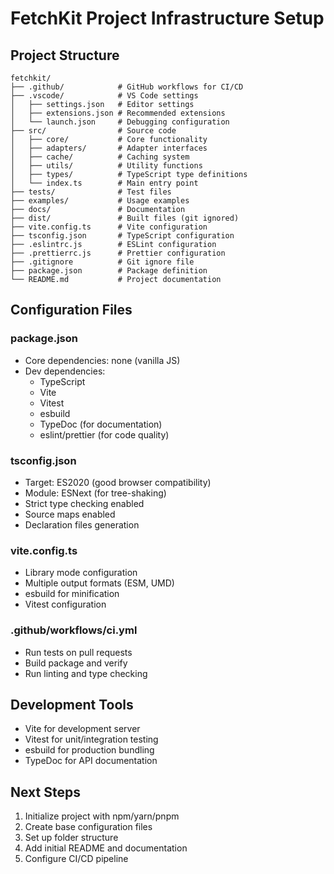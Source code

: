 # FetchKit Project Infrastructure Setup

## Project Structure
```
fetchkit/
├── .github/            # GitHub workflows for CI/CD
├── .vscode/            # VS Code settings
│   ├── settings.json   # Editor settings
│   ├── extensions.json # Recommended extensions
│   └── launch.json     # Debugging configuration
├── src/                # Source code
│   ├── core/           # Core functionality 
│   ├── adapters/       # Adapter interfaces
│   ├── cache/          # Caching system
│   ├── utils/          # Utility functions
│   ├── types/          # TypeScript type definitions
│   └── index.ts        # Main entry point
├── tests/              # Test files
├── examples/           # Usage examples
├── docs/               # Documentation
├── dist/               # Built files (git ignored)
├── vite.config.ts      # Vite configuration
├── tsconfig.json       # TypeScript configuration
├── .eslintrc.js        # ESLint configuration
├── .prettierrc.js      # Prettier configuration
├── .gitignore          # Git ignore file
├── package.json        # Package definition
└── README.md           # Project documentation
```

## Configuration Files

### package.json
- Core dependencies: none (vanilla JS)
- Dev dependencies: 
  - TypeScript
  - Vite
  - Vitest
  - esbuild
  - TypeDoc (for documentation)
  - eslint/prettier (for code quality)

### tsconfig.json
- Target: ES2020 (good browser compatibility)
- Module: ESNext (for tree-shaking)
- Strict type checking enabled
- Source maps enabled
- Declaration files generation

### vite.config.ts
- Library mode configuration
- Multiple output formats (ESM, UMD)
- esbuild for minification
- Vitest configuration

### .github/workflows/ci.yml
- Run tests on pull requests
- Build package and verify
- Run linting and type checking

## Development Tools
- Vite for development server
- Vitest for unit/integration testing
- esbuild for production bundling
- TypeDoc for API documentation

## Next Steps
1. Initialize project with npm/yarn/pnpm
2. Create base configuration files
3. Set up folder structure
4. Add initial README and documentation
5. Configure CI/CD pipeline